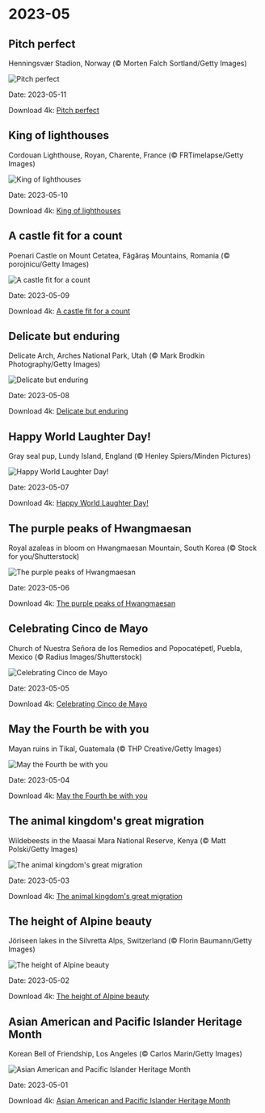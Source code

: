 # 2023-05

## Pitch perfect

Henningsvær Stadion, Norway (© Morten Falch Sortland/Getty Images)

![Pitch perfect](https://bing.com/th?id=OHR.FootballField_EN-US1266832046_UHD.jpg&rf=LaDigue_UHD.jpg&pid=hp&w=1024&h=576&rs=1&c=4)

Date: 2023-05-11

Download 4k: [Pitch perfect](https://bing.com/th?id=OHR.FootballField_EN-US1266832046_UHD.jpg&rf=LaDigue_UHD.jpg&pid=hp&w=3840&h=2160&rs=1&c=4)

## King of lighthouses

Cordouan Lighthouse, Royan, Charente, France (© FRTimelapse/Getty Images)

![King of lighthouses](https://bing.com/th?id=OHR.CordouanLighthouse_EN-US1179388866_UHD.jpg&rf=LaDigue_UHD.jpg&pid=hp&w=1024&h=576&rs=1&c=4)

Date: 2023-05-10

Download 4k: [King of lighthouses](https://bing.com/th?id=OHR.CordouanLighthouse_EN-US1179388866_UHD.jpg&rf=LaDigue_UHD.jpg&pid=hp&w=3840&h=2160&rs=1&c=4)

## A castle fit for a count

Poenari Castle on Mount Cetatea, Făgăraș Mountains, Romania (© porojnicu/Getty Images)

![A castle fit for a count](https://bing.com/th?id=OHR.MountCetatea_EN-US0862689024_UHD.jpg&rf=LaDigue_UHD.jpg&pid=hp&w=1024&h=576&rs=1&c=4)

Date: 2023-05-09

Download 4k: [A castle fit for a count](https://bing.com/th?id=OHR.MountCetatea_EN-US0862689024_UHD.jpg&rf=LaDigue_UHD.jpg&pid=hp&w=3840&h=2160&rs=1&c=4)

## Delicate but enduring

Delicate Arch, Arches National Park, Utah (© Mark Brodkin Photography/Getty Images)

![Delicate but enduring](https://bing.com/th?id=OHR.TheChaps_EN-US0810025310_UHD.jpg&rf=LaDigue_UHD.jpg&pid=hp&w=1024&h=576&rs=1&c=4)

Date: 2023-05-08

Download 4k: [Delicate but enduring](https://bing.com/th?id=OHR.TheChaps_EN-US0810025310_UHD.jpg&rf=LaDigue_UHD.jpg&pid=hp&w=3840&h=2160&rs=1&c=4)

## Happy World Laughter Day!

Gray seal pup, Lundy Island, England (© Henley Spiers/Minden Pictures)

![Happy World Laughter Day!](https://bing.com/th?id=OHR.SealLaughing_EN-US0742497806_UHD.jpg&rf=LaDigue_UHD.jpg&pid=hp&w=1024&h=576&rs=1&c=4)

Date: 2023-05-07

Download 4k: [Happy World Laughter Day!](https://bing.com/th?id=OHR.SealLaughing_EN-US0742497806_UHD.jpg&rf=LaDigue_UHD.jpg&pid=hp&w=3840&h=2160&rs=1&c=4)

## The purple peaks of Hwangmaesan

Royal azaleas in bloom on Hwangmaesan Mountain, South Korea (© Stock for you/Shutterstock)

![The purple peaks of Hwangmaesan](https://bing.com/th?id=OHR.HwangmaesanAzaleas_EN-US0649441292_UHD.jpg&rf=LaDigue_UHD.jpg&pid=hp&w=1024&h=576&rs=1&c=4)

Date: 2023-05-06

Download 4k: [The purple peaks of Hwangmaesan](https://bing.com/th?id=OHR.HwangmaesanAzaleas_EN-US0649441292_UHD.jpg&rf=LaDigue_UHD.jpg&pid=hp&w=3840&h=2160&rs=1&c=4)

## Celebrating Cinco de Mayo

Church of Nuestra Señora de los Remedios and Popocatépetl, Puebla, Mexico (© Radius Images/Shutterstock)

![Celebrating Cinco de Mayo](https://bing.com/th?id=OHR.Popocatepetl_EN-US0582960818_UHD.jpg&rf=LaDigue_UHD.jpg&pid=hp&w=1024&h=576&rs=1&c=4)

Date: 2023-05-05

Download 4k: [Celebrating Cinco de Mayo](https://bing.com/th?id=OHR.Popocatepetl_EN-US0582960818_UHD.jpg&rf=LaDigue_UHD.jpg&pid=hp&w=3840&h=2160&rs=1&c=4)

## May the Fourth be with you

Mayan ruins in Tikal, Guatemala (© THP Creative/Getty Images)

![May the Fourth be with you](https://bing.com/th?id=OHR.RebelBase_EN-US9162228478_UHD.jpg&rf=LaDigue_UHD.jpg&pid=hp&w=1024&h=576&rs=1&c=4)

Date: 2023-05-04

Download 4k: [May the Fourth be with you](https://bing.com/th?id=OHR.RebelBase_EN-US9162228478_UHD.jpg&rf=LaDigue_UHD.jpg&pid=hp&w=3840&h=2160&rs=1&c=4)

## The animal kingdom's great migration

Wildebeests in the Maasai Mara National Reserve, Kenya (© Matt Polski/Getty Images)

![The animal kingdom's great migration](https://bing.com/th?id=OHR.ThreeWildebeest_EN-US9446203427_UHD.jpg&rf=LaDigue_UHD.jpg&pid=hp&w=1024&h=576&rs=1&c=4)

Date: 2023-05-03

Download 4k: [The animal kingdom's great migration](https://bing.com/th?id=OHR.ThreeWildebeest_EN-US9446203427_UHD.jpg&rf=LaDigue_UHD.jpg&pid=hp&w=3840&h=2160&rs=1&c=4)

## The height of Alpine beauty

Jöriseen lakes in the Silvretta Alps, Switzerland (© Florin Baumann/Getty Images)

![The height of Alpine beauty](https://bing.com/th?id=OHR.KlostersSerneus_EN-US9360254697_UHD.jpg&rf=LaDigue_UHD.jpg&pid=hp&w=1024&h=576&rs=1&c=4)

Date: 2023-05-02

Download 4k: [The height of Alpine beauty](https://bing.com/th?id=OHR.KlostersSerneus_EN-US9360254697_UHD.jpg&rf=LaDigue_UHD.jpg&pid=hp&w=3840&h=2160&rs=1&c=4)

## Asian American and Pacific Islander Heritage Month

Korean Bell of Friendship, Los Angeles (© Carlos Marin/Getty Images)

![Asian American and Pacific Islander Heritage Month](https://bing.com/th?id=OHR.KoreanBell_EN-US9211069806_UHD.jpg&rf=LaDigue_UHD.jpg&pid=hp&w=1024&h=576&rs=1&c=4)

Date: 2023-05-01

Download 4k: [Asian American and Pacific Islander Heritage Month](https://bing.com/th?id=OHR.KoreanBell_EN-US9211069806_UHD.jpg&rf=LaDigue_UHD.jpg&pid=hp&w=3840&h=2160&rs=1&c=4)

